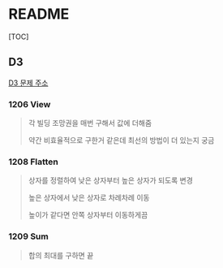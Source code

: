 # README

[TOC]

## D3

[D3 문제 주소](https://swexpertacademy.com/main/code/problem/problemList.do?problemLevel=3&problemTitle=&orderBy=FIRST_REG_DATETIME&select-1=3&pageSize=10&pageIndex=1)



### 1206 View

> 각 빌딩 조망권을 매번 구해서 값에 더해줌
>
> 약간 비효율적으로 구한거 같은데 최선의 방법이 더 있는지 궁금



### 1208 Flatten

> 상자를 정렬하여 낮은 상자부터 높은 상자가 되도록 변경
>
> 높은 상자에서 낮은 상자로 차례차례 이동
>
> 높이가 같다면 안쪽 상자부터 이동하게끔



### 1209 Sum

>합의 최대를 구하면 끝

